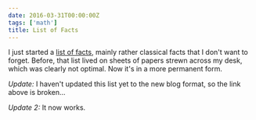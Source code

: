 ```yaml
---
date: 2016-03-31T00:00:00Z
tags: ['math']
title: List of Facts
---
```


I just started a [list of facts](/facts/), mainly rather classical facts that I don't want to forget. Before, that list lived on sheets of papers strewn across my desk, which was clearly not optimal. Now it's in a more permanent form.

*Update:* I haven't updated this list yet to the new blog format, so the link above is broken...

*Update 2:* It now works.
